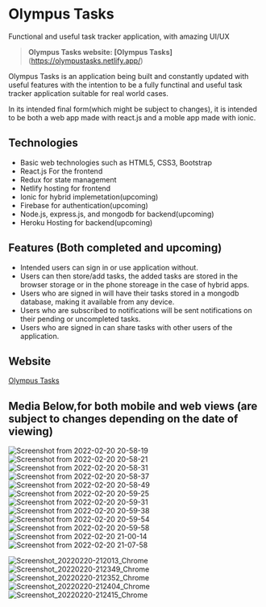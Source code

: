 # Olympus Tasks

Functional and useful task tracker application, with amazing UI/UX

> **Olympus Tasks website: [Olympus Tasks]**(https://olympustasks.netlify.app/)

Olympus Tasks is an application being built and constantly updated with useful features with the intention to be a fully functinal and useful task tracker application suitable for real world cases.

In its intended final form(which might be subject to changes), it is intended to be both a web app made with react.js and a moble app made with ionic.

## Technologies

- Basic web technologies such as HTML5, CSS3, Bootstrap
- React.js For the frontend
- Redux for state management
- Netlify hosting for frontend
- Ionic for hybrid implemetation(upcoming)
- Firebase for authentication(upcoming)
- Node.js, express.js, and mongodb for backend(upcoming)
- Heroku Hosting for backend(upcoming)

## Features (Both completed and upcoming)

- Intended users can sign in or use application without.
- Users can then store/add tasks, the added tasks are stored in the browser storage or in the phone storeage in the case of hybrid apps.
- Users who are signed in will have their tasks stored in a mongodb database, making it available from any device.
- Users who are subscribed to notifications will be sent notifications on their pending or uncompleted tasks.
- Users who are signed in can share tasks with other users of the application.

## Website

[Olympus Tasks](https://olympustasks.netlify.app/)

## Media Below,for both mobile and web views (are subject to changes depending on the date of viewing)
![Screenshot from 2022-02-20 20-58-19](https://user-images.githubusercontent.com/55140896/154862330-d68777de-c9bf-4a6d-9165-944d085c2be9.png)
![Screenshot from 2022-02-20 20-58-21](https://user-images.githubusercontent.com/55140896/154862461-4263cb8e-91a3-4ece-99d8-8fc163967d0e.png)
![Screenshot from 2022-02-20 20-58-31](https://user-images.githubusercontent.com/55140896/154862466-e811c297-ac25-446e-9639-3d93d40e147b.png)
![Screenshot from 2022-02-20 20-58-37](https://user-images.githubusercontent.com/55140896/154862473-ef613291-7c2b-44d4-8594-db0fe08d6c6d.png)
![Screenshot from 2022-02-20 20-58-49](https://user-images.githubusercontent.com/55140896/154862478-310c24ec-4039-49b8-b270-61d0ae62bc4f.png)
![Screenshot from 2022-02-20 20-59-25](https://user-images.githubusercontent.com/55140896/154862482-2620c605-edef-487d-bdac-1dbd1868b02b.png)
![Screenshot from 2022-02-20 20-59-31](https://user-images.githubusercontent.com/55140896/154862493-d8e309ec-b5cd-4e3a-a7aa-fe94dafab1a1.png)
![Screenshot from 2022-02-20 20-59-38](https://user-images.githubusercontent.com/55140896/154862503-7f07216f-8c69-4e4b-9afb-ab05ee162d51.png)
![Screenshot from 2022-02-20 20-59-54](https://user-images.githubusercontent.com/55140896/154862509-0c19d7e3-df0a-4d05-abcf-8a7080f4b2fc.png)
![Screenshot from 2022-02-20 20-59-58](https://user-images.githubusercontent.com/55140896/154862513-39f76037-4170-448a-93fd-6523243c243a.png)
![Screenshot from 2022-02-20 21-00-14](https://user-images.githubusercontent.com/55140896/154862520-ddc51a8e-8cd1-42a6-bf1a-a69c3bbd7b6b.png)
![Screenshot from 2022-02-20 21-07-58](https://user-images.githubusercontent.com/55140896/154862522-042b0028-2db4-4652-89d9-4fa6108979f5.png)


![Screenshot_20220220-212013_Chrome](https://user-images.githubusercontent.com/55140896/154863092-c9896341-13fd-4202-878b-7e8608add2b1.jpg)
![Screenshot_20220220-212349_Chrome](https://user-images.githubusercontent.com/55140896/154863117-cd5874fc-6578-4959-b23c-44dbef7f0fe1.jpg)
![Screenshot_20220220-212352_Chrome](https://user-images.githubusercontent.com/55140896/154863123-fb7bdc21-3d91-43e4-82eb-f0c6d44e3ff6.jpg)
![Screenshot_20220220-212404_Chrome](https://user-images.githubusercontent.com/55140896/154863137-5410644f-c943-4a84-921a-8d3a4802c126.jpg)
![Screenshot_20220220-212415_Chrome](https://user-images.githubusercontent.com/55140896/154863143-2e1f6bd3-402e-4afc-b5c3-62fc7d8faac4.jpg)

